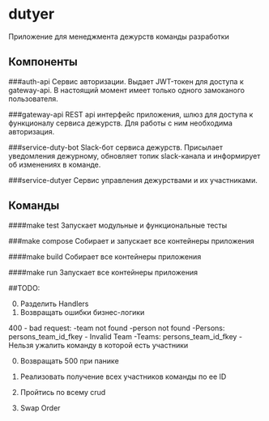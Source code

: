# dutyer

Приложение для менеджмента дежурств команды разработки

## Компоненты

###auth-api 
Сервис авторизации. Выдает JWT-токен для доступа к gateway-api. В настоящий момент имеет только одного замоканого
пользователя.

###gateway-api 
REST api интерфейс приложения, шлюз для доступа к функционалу сервиса дежурств. Для работы с ним необходима авторизация.

###service-duty-bot
Slack-бот сервиса дежурств. Присылает уведомления дежурному, обновляет топик slack-канала и информирует об изменениях 
в команде.

###service-dutyer
Сервис управления дежурствами и их участниками.

## Команды

####make test
Запускает модульные и функциональные тесты

###make compose
Собирает и запускает все контейнеры приложения

####make build
Собирает все контейнеры приложения

####make run
Запускает все контейнеры приложения 

##TODO:

0. Разделить Handlers
0. Возвращать ошибки бизнес-логики

400 - bad request:
-team not found
-person not found
-Persons: persons_team_id_fkey - Invalid Team
-Teams: persons_team_id_fkey - Нельзя ужалить команду в которой есть участники

0. Возвращать 500 при панике
0. Реализовать получение всех участников команды по ее ID
0. Пройтись по всему crud

0. Swap Order